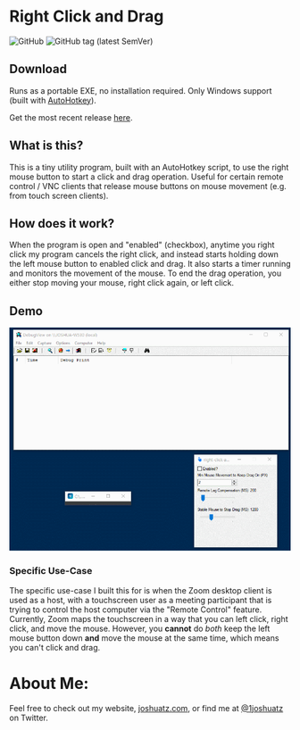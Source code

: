 # Right Click and Drag
![GitHub](https://img.shields.io/github/license/joshuatz/right-click-and-drag) ![GitHub tag (latest SemVer)](https://img.shields.io/github/v/tag/joshuatz/right-click-and-drag)

## Download
Runs as a portable EXE, no installation required. Only Windows support (built with [AutoHotkey](https://www.autohotkey.com/)).

Get the most recent release [here](https://github.com/joshuatz/right-click-and-drag/releases).

## What is this?
This is a tiny utility program, built with an AutoHotkey script, to use the right mouse button to start a click and drag operation. Useful for certain remote control / VNC clients that release mouse buttons on mouse movement (e.g. from touch screen clients).

## How does it work?
When the program is open and "enabled" (checkbox), anytime you right click my program cancels the right click, and instead starts holding down the left mouse button to enabled click and drag. It also starts a timer running and monitors the movement of the mouse. To end the drag operation, you either stop moving your mouse, right click again, or left click.

## Demo
![Demo GIF](./demo.gif)

### Specific Use-Case
The specific use-case I built this for is when the Zoom desktop client is used as a host, with a touchscreen user as a meeting participant that is trying to control the host computer via the "Remote Control" feature. Currently, Zoom maps the touchscreen in a way that you can left click, right click, and move the mouse. However, you **cannot** do *both* keep the left mouse button down **and** move the mouse at the same time, which means you can't click and drag.

# About Me:
Feel free to check out my website, [joshuatz.com](https://joshuatz.com/), or find me at [@1joshuatz](https://twitter.com/1joshuatz) on Twitter.